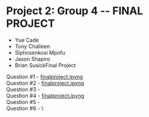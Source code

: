 # Project 2: Group 4 -- FINAL PROJECT

- Yue Cade
- Tony Challeen
- Siphosenkosi Mpofu
- Jason Shapiro
- Brian SusickFinal Project

Question #1 - [finalproject.ipyng](./finalproject.ipyng) \
Question #2 - [finalproject.ipyng](./finalproject.ipyng) \
Question #3 - \
Question #4 - [finalproject.ipyng](./finalproject.ipyng) \
Question #5 - \
Question #6 - \
